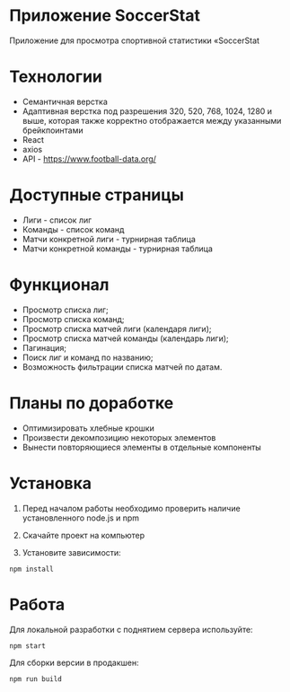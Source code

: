 # Приложение SoccerStat
Приложение для просмотра спортивной статистики «SoccerStat

# Технологии #
* Семантичная верстка
* Адаптивная верстка под разрешения 320, 520, 768, 1024, 1280 и выше, которая также корректно отображается между указанными брейкпоинтами
* React
* axios
* API - https://www.football-data.org/

# Доступные страницы # 
* Лиги - список лиг
* Команды - список команд 
* Матчи конкретной лиги - турнирная таблица
* Матчи конкретной команды - турнирная таблица


# Функционал # 
* Просмотр списка лиг;
* Просмотр списка команд;
* Просмотр списка матчей лиги (календаря лиги);
* Просмотр списка матчей команды (календарь лиги);
* Пагинация;
* Поиск лиг и команд по названию;
* Возможность фильтрации списка матчей по датам.


# Планы по доработке #
* Оптимизировать хлебные крошки 
* Произвести декомпозицию  некоторых элементов
* Вынести повторяющиеся элементы в отдельные компоненты

# Установка #

1. Перед началом работы необходимо проверить наличие установленного node.js и npm

2. Скачайте проект на компьютер

3. Установите зависимости:

```
npm install
```

# Работа #

Для локальной разработки с поднятием сервера используйте:

```
npm start
```

Для сборки версии в продакшен:

```
npm run build
```
